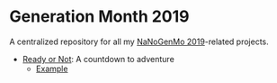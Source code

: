 # Generation Month 2019

A centralized repository for all my [NaNoGenMo 2019](https://github.com/NaNoGenMo/2019)-related projects.

 * [Ready or Not](ready-or-not/README.md): A countdown to adventure
    * [Example](examples/ready-or-not.txt)
